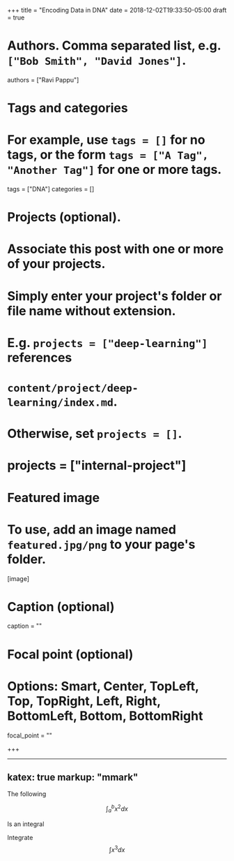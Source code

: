 +++
title = "Encoding Data in DNA"
date = 2018-12-02T19:33:50-05:00
draft = true

# Authors. Comma separated list, e.g. `["Bob Smith", "David Jones"]`.
authors = ["Ravi Pappu"]

# Tags and categories
# For example, use `tags = []` for no tags, or the form `tags = ["A Tag", "Another Tag"]` for one or more tags.
tags = ["DNA"]
categories = []

# Projects (optional).
#   Associate this post with one or more of your projects.
#   Simply enter your project's folder or file name without extension.
#   E.g. `projects = ["deep-learning"]` references
#   `content/project/deep-learning/index.md`.
#   Otherwise, set `projects = []`.
# projects = ["internal-project"]

# Featured image
# To use, add an image named `featured.jpg/png` to your page's folder.
[image]
  # Caption (optional)
  caption = ""

  # Focal point (optional)
  # Options: Smart, Center, TopLeft, Top, TopRight, Left, Right, BottomLeft, Bottom, BottomRight
  focal_point = ""

+++

---
katex: true
markup: "mmark"
---

The following

$$\int_{a}^{b} x^2 dx$$

Is an integral

Integrate $$\int x^3 dx$$

